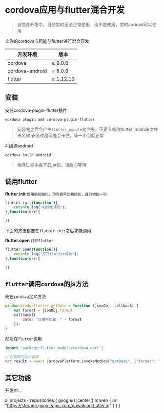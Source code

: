 
# cordova应用与flutter混合开发

> 该插件开发中，目前暂时无法正常使用，请不要使用，暂时android可以使用

让你的cordova应用能与flutter进行混合开发

| 开发环境        | 版本      |
| --------------- | --------- |
| cordova         | ≥ 9.0.0   |
| cordova-android | = 8.0.0   |
| flutter         | ≥ 1.12.13 |

## 安装

安装cordova-plugin-flutter插件

``` shell
cordova plugin add cordova-plugin-flutter
```

> 安装完之后会产生`flutter_module`文件夹，不要去修改flutter_module文件夹名称
> 安装过程可能会卡住，等一小会就正常

4.编译android

``` shell
cordova build android
```

> 编译过程中会下载jar包，请耐心等待

## 调用flutter

**flutter.init** `使用前初始化，尽可能早的初始化，且只初始一次`

``` javascript
flutter.init(function(){
    console.log("初始化成功");
},function(err){

})
```

下面的方法都要在`flutter.init`之后才能调用

**flutter.open** `打开flutter`
``` javascript
flutter.open(function(){
    console.log("打开flutter成功");
},function(err){

})
```

## `flutter`调用`cordova`的js方法

先在`cordova`定义方法
``` javascript
window.bridgeFlutter.getDate = function (jsonObj, callback) {
    var format = jsonObj.format;
    callback({
        date: "日期格式是：" + format
    });
}
```

然后在`flutter`调用
``` dart
import 'package:flutter_module/cordova.dart';

//在需要的地方调用
var result = await CordovaPlatform.invokeMethod("getDate", {"format": "yyyy年MM月dd日"});
```

## 其它功能

开发中...


allprojects {
    repositories {
        google()
        jcenter()
        maven { url "https://storage.googleapis.com/download.flutter.io" }
    }
}